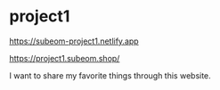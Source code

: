 # project1

https://subeom-project1.netlify.app

https://project1.subeom.shop/

I want to share my favorite things through this website.
